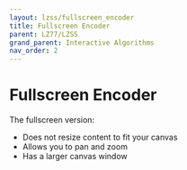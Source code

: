 ```yaml
---
layout: lzss/fullscreen_encoder
title: Fullscreen Encoder
parent: LZ77/LZSS
grand_parent: Interactive Algorithms
nav_order: 2
---
```


# Fullscreen Encoder

The fullscreen version:

- Does not resize content to fit your canvas
- Allows you to pan and zoom
- Has a larger canvas window
